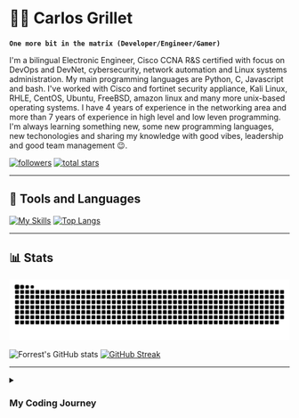 # 🐱‍👤 Carlos Grillet

**`One more bit in the matrix (Developer/Engineer/Gamer)`**

I'm a bilingual Electronic Engineer, Cisco CCNA R&S certified with focus on DevOps and DevNet, cybersecurity, network automation and Linux systems administration. My main programming languages are Python, C, Javascript and bash. I've worked with Cisco and fortinet security appliance, Kali Linux, RHLE, CentOS, Ubuntu, FreeBSD, amazon linux and many more unix-based operating systems. I have 4 years of experience in the networking area and more than 7 years of experience in high level and low leven programming. I'm always learning something new, some new programming languages, new techonologies and sharing my knowledge with good vibes, leadership and good team management 😉.

   <p align="left"> 
      <a href="https://github.com/carlosgrillet?tab=followers">
         <img alt="followers" title="Follow me on Github" src="https://custom-icon-badges.demolab.com/github/followers/carlosgrillet?color=236ad3&labelColor=1155ba&style=for-the-badge&logo=person-add&label=Follow&logoColor=white"/></a>
      <a href="https://github.com/carlosgrillet?tab=repositories&sort=stargazers">
         <img alt="total stars" title="Total stars on GitHub" src="https://custom-icon-badges.demolab.com/github/stars/carlosgrillet?color=55960c&style=for-the-badge&labelColor=488207&logo=star"/></a>
   </p>

---

## 🧰 Tools and Languages 

[![My Skills](https://skillicons.dev/icons?i=python,bash,powershell,javascript,typescript,nodejs,react,vite,dotnet,regex,git,github,nginx,docker,kubernetes,jenkins,ansible,linux,neovim,vscode,discord,stackoverflow,ai&perline=8)](https://skillicons.dev) [![Top Langs](https://github-readme-stats.vercel.app/api/top-langs/?username=carlosgrillet&layout=compact&theme=github_dark&hide_border=true)](https://github.com/anuraghazra/github-readme-stats) 

---

## 📊 Stats

![Snake ](https://github.com/Platane/snk/blob/output/github-contribution-grid-snake-dark.svg)

![Forrest's GitHub stats](https://github-readme-stats.vercel.app/api?username=carlosgrillet&show_icons=true&theme=github_dark&hide_border=true) [![GitHub Streak](https://streak-stats.demolab.com?user=carlosgrillet&theme=github-dark-blue&hide_border=true&border_radius=15.1&mode=weekly)](https://git.io/streak-stats)

---

<details>
 <summary><h3> My Coding Journey</h3></summary>
    I started my coding journey when I was 14, It all begins when I noticed that the Windows XP calculator application was a bit ugly for me, so I decided to check on internet “how to create a calculator in widows”, that led me to a Youtube video of “How to develop a calculator on Java” using Netbeans 5. After a few days I finished my own calculator and I loved it. When I was writing that code I didn’t really know what I was doing, so for that reason I decided to learn Java by myself. When I learned Java, I developed a basic apps to, for example move file from one folder to other. The time pass and then I heard about python, it calls my attentions so I decided to try it, by just seen a 4 hours video of “learn Python in 4 hours” in Youtube, I learned how to make basic scripts and was then when I really began to write code. In that moment I was studying for my Electronic Engineer degree, so in my career I learned C, Visual Basic and C#. Since I got my degree as Engineer till now, I dedicate my time to learn some new languages such as Rust, javascript and Networking which is current my job. I’m a networking engineer and I work in the Automation and Cybersecurity area.
 
